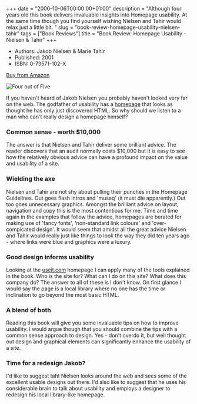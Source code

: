 +++
date = "2006-10-06T00:00:00+01:00"
description = "Although four years old this book delivers invaluable insights into Homepage usability. At the same time though you find yourself wishing Nielsen and Tahir would relax just a little bit. "
slug = "book-review-homepage-usability-nielsen-tahir"
tags = ["Book Reviews"]
title = "Book Review: Homepage Usability - Nielsen & Tahir"
+++

- Authors: Jakob Nielsen & Marie Tahir
- Published: 2001
- ISBN: 0-73571-102-X

[Buy from Amazon](http://www.amazon.co.uk/exec/obidos/ASIN/073571102X/useit-21/)

![Four out of Five](/images/books/four_stars.gif "Four out of Five")

If you haven't heard of Jakob Nielsen you probably haven't looked very far on
the web. The godfather of usability has a [homepage](http://www.useit.com/) that
looks as thought he has only just discovered HTML. So why should we listen to a
man who can't really design a homepage himself?

### Common sense - worth $10,000

The answer is that Nielsen and Tahir deliver some brilliant advice. The reader
discovers that an audit normally costs $10,000 but it is easy to see how the
relatively obvious advice can have a profound impact on the value and usability
of a site.

### Wielding the axe

Nielsen and Tahir are not shy about pulling their punches in the Homepage
Guidelines. Out goes flash intros and 'musaq' (it must die apparently.) Out too
goes unnecessary graphics. Amongst the brilliant advice on layout, navigation
and copy this is the most contentious for me. Time and time again in the
examples that follow the advice, homepages are berated for making use of 'fancy
fonts', 'non-standard link colours' and 'over-compicated design'. It would seem
that amidst all the great advice Nielsen and Tahir would really just like things
to look the way they did ten years ago - where links were blue and graphics were
a luxury.

### Good design informs usability

Looking at the [useit.com](http://www.useit.com) homepage I can apply many of
the tools explained in the book. Who is the site for? What can I do on this
site? What does this company do? The answer to all of these is I don't know. On
first glance I would say the page is a local library where no one has the time
or inclination to go beyond the most basic HTML.

### A blend of both

Reading this book will give you some invaluable tips on how to improve
usability. I would argue though that you should combine the tips with a common
sense approach to design. Yes - don't overdo it, but well thought out design and
graphical elements can significantly enhance the usability of a site.

### Time for a redesign Jakob?

I'd like to suggest taht Nielsen looks around the web and sees some of the
excellent usable designs out there. I'd also like to suggest that he uses his
considerable brain to talk about usability and employs a designer to redesign
his local library-like homepage.
